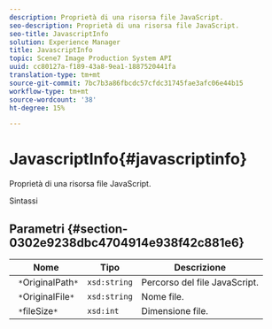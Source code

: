 ```yaml
---
description: Proprietà di una risorsa file JavaScript.
seo-description: Proprietà di una risorsa file JavaScript.
seo-title: JavascriptInfo
solution: Experience Manager
title: JavascriptInfo
topic: Scene7 Image Production System API
uuid: cc80127a-f189-43a8-9ea1-1887520441fa
translation-type: tm+mt
source-git-commit: 7bc7b3a86fbcdc57cfdc31745fae3afc06e44b15
workflow-type: tm+mt
source-wordcount: '38'
ht-degree: 15%

---
```



# JavascriptInfo{#javascriptinfo}

Proprietà di una risorsa file JavaScript.

Sintassi

## Parametri {#section-0302e9238dbc4704914e938f42c881e6}

| Nome | Tipo | Descrizione |
|---|---|---|
| ` *`OriginalPath`*` | `xsd:string` | Percorso del file JavaScript. |
| ` *`OriginalFile`*` | `xsd:string` | Nome file. |
| ` *`fileSize`*` | `xsd:int` | Dimensione file. |

